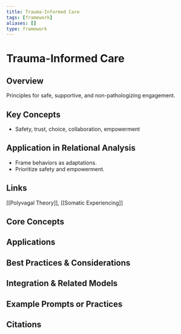 ```yaml
---
title: Trauma-Informed Care
tags: [framework]
aliases: []
type: framework
---
```


<!-- @format -->

# Trauma-Informed Care

## Overview

Principles for safe, supportive, and non-pathologizing engagement.

## Key Concepts

- Safety, trust, choice, collaboration, empowerment

## Application in Relational Analysis

- Frame behaviors as adaptations.
- Prioritize safety and empowerment.

## Links

[[Polyvagal Theory]], [[Somatic Experiencing]]


## Core Concepts


## Applications


## Best Practices & Considerations


## Integration & Related Models


## Example Prompts or Practices


## Citations
